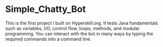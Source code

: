# Simple_Chatty_Bot
This is the first project I built on Hyperskill.org. It tests Java fundamentals such as variables, I/O, control flow, loops, methods, and modular programming. You can interact with the bot in many ways by typing the required commands into a command line.
